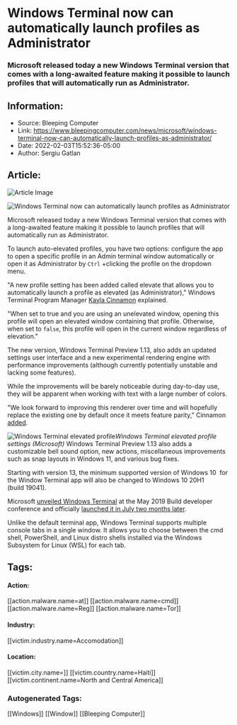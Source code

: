 # Windows Terminal now can automatically launch profiles as Administrator
### Microsoft released today a new Windows Terminal version that comes with a long-awaited feature making it possible to launch profiles that will automatically run as Administrator.

## Information:
+ Source: Bleeping Computer
+ Link: https://www.bleepingcomputer.com/news/microsoft/windows-terminal-now-can-automatically-launch-profiles-as-administrator/
+ Date: 2022-02-03T15:52:36-05:00
+ Author: Sergiu Gatlan


## Article:
![Article Image](https://www.bleepstatic.com/content/hl-images/2022/02/03/Windows_Terminal_headpic.jpg)

![Windows Terminal now can automatically launch profiles as Administrator](https://www.bleepstatic.com/content/hl-images/2022/02/03/Windows_Terminal_headpic.jpg)


Microsoft released today a new Windows Terminal version that comes with a long-awaited feature making it possible to launch profiles that will automatically run as Administrator.


To launch auto-elevated profiles, you have two options: configure the app to open a specific profile in an Admin terminal window automatically or open it as Administrator by `Ctrl` +clicking the profile on the dropdown menu.


"A new profile setting has been added called elevate that allows you to automatically launch a profile as elevated (as Administrator)," Windows Terminal Program Manager [Kayla Cinnamon](https://twitter.com/cinnamon_msft) explained.


"When set to true and you are using an unelevated window, opening this profile will open an elevated window containing that profile. Otherwise, when set to `false`, this profile will open in the current window regardless of elevation."


The new version, Windows Terminal Preview 1.13, also adds an updated settings user interface and a new experimental rendering engine with performance improvements (although currently potentially unstable and lacking some features).


While the improvements will be barely noticeable during day-to-day use, they will be apparent when working with text with a large number of colors.


"We look forward to improving this renderer over time and will hopefully replace the existing one by default once it meets feature parity," Cinnamon [added](https://devblogs.microsoft.com/commandline/windows-terminal-preview-1-13-release/).



![Windows Terminal elevated profile](https://www.bleepstatic.com/images/news/u/1109292/2022/Windows_Terminal_elevated_profile.jpg)*Windows Terminal elevated profile settings (Microsoft)*
Windows Terminal Preview 1.13 also adds a customizable bell sound option, new actions, miscellaneous improvements such as snap layouts in Windows 11, and various bug fixes.


Starting with version 13, the minimum supported version of Windows 10  for the Window Terminal app will also be changed to Windows 10 20H1 (build 19041).


Microsoft [unveiled Windows Terminal](https://www.bleepingcomputer.com/news/microsoft/microsoft-launches-multi-shell-windows-terminal-console-app/) at the May 2019 Build developer conference and officially [launched it in July two months later](https://www.bleepingcomputer.com/news/microsoft/windows-terminal-is-here-in-its-multi-tabbed-console-glory/).


Unlike the default terminal app, Windows Terminal supports multiple console tabs in a single window. It allows you to choose between the cmd shell, PowerShell, and Linux distro shells installed via the Windows Subsystem for Linux (WSL) for each tab.





## Tags:

#### Action:
[[action.malware.name=at]] [[action.malware.name=cmd]] [[action.malware.name=Reg]] [[action.malware.name=Tor]]

#### Industry:
[[victim.industry.name=Accomodation]]

#### Location:
[[victim.city.name=]] [[victim.country.name=Haiti]] [[victim.continent.name=North and Central America]]

### Autogenerated Tags:
[[Windows]] [[Window]] [[Bleeping Computer]]

